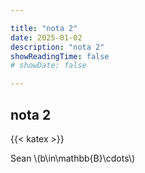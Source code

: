 ```yaml
---

title: "nota 2"
date: 2025-01-02
description: "nota 2"
showReadingTime: false
# showDate: false

---
```


## nota 2

{{< katex >}}

Sean \\(b\in\mathbb{B}\cdots\\) 

